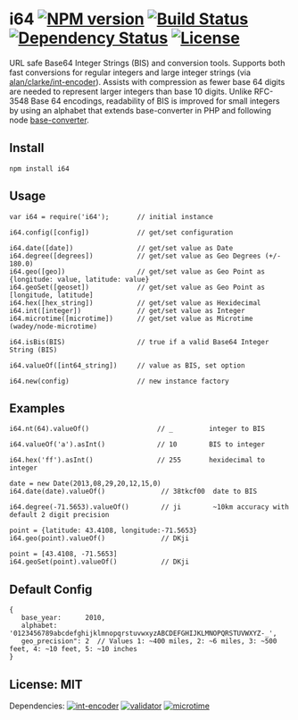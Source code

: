 # i64 [![NPM version](https://badge.fury.io/js/i64.png?branch=master)](https://npmjs.org/package/i64) [![Build Status](https://travis-ci.org/angleman/i64.png?branch=master)](https://travis-ci.org/angleman/i64) [![Dependency Status](https://gemnasium.com/angleman/i64.png?branch=master)](https://gemnasium.com/angleman/i64) [![License](http://badgr.co/use/MIT.png?bg=%234ed50e)](http://opensource.org/licenses/MIT)

URL safe Base64 Integer Strings (BIS) and conversion tools. Supports both fast conversions for regular integers and large integer strings (via [alan/clarke/int-encoder](http://github.com/alanclarke/int-encoder)). Assists with compression as fewer base 64 digits are needed to represent larger integers than base 10 digits. Unlike RFC-3548 Base 64 encodings, readability of BIS is improved for small integers by using an alphabet that extends base-converter in PHP and following node [base-converter](https://github.com/naholyr/node-base-converter).


## Install

```
npm install i64
```

## Usage

```
var i64 = require('i64');       // initial instance

i64.config([config])            // get/set configuration

i64.date([date])                // get/set value as Date
i64.degree([degrees])           // get/set value as Geo Degrees (+/- 180.0)
i64.geo([geo])                  // get/set value as Geo Point as {longitude: value, latitude: value}
i64.geoSet([geoset])            // get/set value as Geo Point as [longitude, latitude]
i64.hex([hex_string])           // get/set value as Hexidecimal
i64.int([integer])              // get/set value as Integer
i64.microtime([microtime])      // get/set value as Microtime (wadey/node-microtime)

i64.isBis(BIS)                  // true if a valid Base64 Integer String (BIS)

i64.valueOf([int64_string])     // value as BIS, set option

i64.new(config)                 // new instance factory
```

## Examples

```
i64.nt(64).valueOf()                 // _         integer to BIS

i64.valueOf('a').asInt()             // 10        BIS to integer 

i64.hex('ff').asInt()                // 255       hexidecimal to integer

date = new Date(2013,08,29,20,12,15,0)
i64.date(date).valueOf()              // 38tkcf00  date to BIS 

i64.degree(-71.5653).valueOf()        // ji        ~10km accuracy with default 2 digit precision

point = {latitude: 43.4108, longitude:-71.5653}
i64.geo(point).valueOf()              // DKji     

point = [43.4108, -71.5653]
i64.geoSet(point).valueOf()           // DKji     
```

## Default Config

```
{ 
   base_year:      2010,
   alphabet:       '0123456789abcdefghijklmnopqrstuvwxyzABCDEFGHIJKLMNOPQRSTUVWXYZ-_',
   geo_precision": 2  // Values 1: ~400 miles, 2: ~6 miles, 3: ~500 feet, 4: ~10 feet, 5: ~10 inches
}
```

## License: MIT

Dependencies: [![int-encoder](http://badgr.co/mit/int-encoder.png?bg=%234ed50e)](https://github.com/alanclarke/int-encoder) [![validator](http://badgr.co/mit/validator.png?bg=%234ed50e)](http://github.com/chriso/node-validator)
[![microtime](http://badgr.co/mit*/microtime.png?bg=%234ed50e)](https://github.com/wadey/node-microtime)


